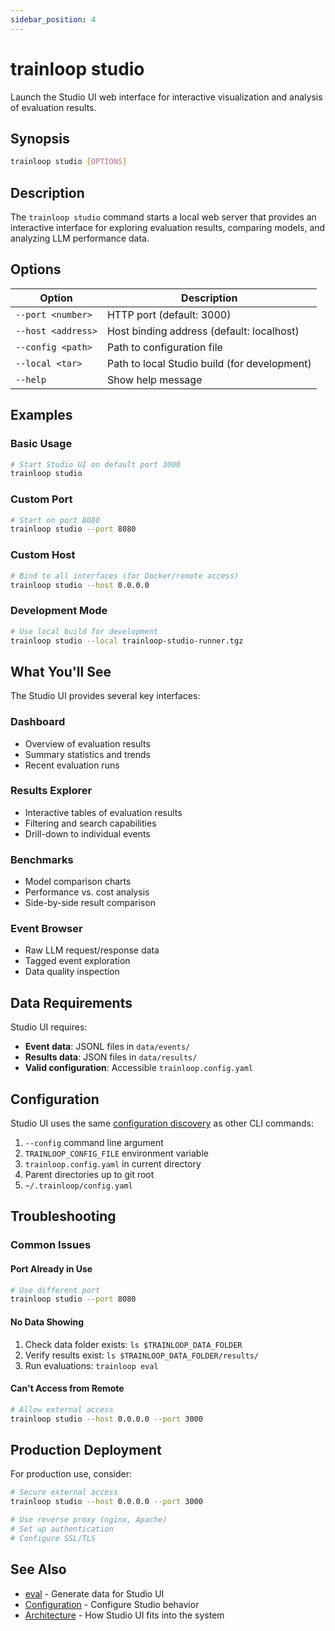 ```yaml
---
sidebar_position: 4
---
```


# trainloop studio

Launch the Studio UI web interface for interactive visualization and analysis of evaluation results.

## Synopsis

```bash
trainloop studio [OPTIONS]
```

## Description

The `trainloop studio` command starts a local web server that provides an interactive interface for exploring evaluation results, comparing models, and analyzing LLM performance data.

## Options

| Option | Description |
|--------|-------------|
| `--port <number>` | HTTP port (default: 3000) |
| `--host <address>` | Host binding address (default: localhost) |
| `--config <path>` | Path to configuration file |
| `--local <tar>` | Path to local Studio build (for development) |
| `--help` | Show help message |

## Examples

### Basic Usage

```bash
# Start Studio UI on default port 3000
trainloop studio
```

### Custom Port

```bash
# Start on port 8080
trainloop studio --port 8080
```

### Custom Host

```bash
# Bind to all interfaces (for Docker/remote access)
trainloop studio --host 0.0.0.0
```

### Development Mode

```bash
# Use local build for development
trainloop studio --local trainloop-studio-runner.tgz
```

## What You'll See

The Studio UI provides several key interfaces:

### Dashboard
- Overview of evaluation results
- Summary statistics and trends
- Recent evaluation runs

### Results Explorer
- Interactive tables of evaluation results
- Filtering and search capabilities
- Drill-down to individual events

### Benchmarks
- Model comparison charts
- Performance vs. cost analysis
- Side-by-side result comparison

### Event Browser
- Raw LLM request/response data
- Tagged event exploration
- Data quality inspection

## Data Requirements

Studio UI requires:
- **Event data**: JSONL files in `data/events/`
- **Results data**: JSON files in `data/results/`
- **Valid configuration**: Accessible `trainloop.config.yaml`

## Configuration

Studio UI uses the same [configuration discovery](config.md) as other CLI commands:

1. `--config` command line argument
2. `TRAINLOOP_CONFIG_FILE` environment variable
3. `trainloop.config.yaml` in current directory
4. Parent directories up to git root
5. `~/.trainloop/config.yaml`

## Troubleshooting

### Common Issues

#### Port Already in Use
```bash
# Use different port
trainloop studio --port 8080
```

#### No Data Showing
1. Check data folder exists: `ls $TRAINLOOP_DATA_FOLDER`
2. Verify results exist: `ls $TRAINLOOP_DATA_FOLDER/results/`
3. Run evaluations: `trainloop eval`

#### Can't Access from Remote
```bash
# Allow external access
trainloop studio --host 0.0.0.0 --port 3000
```

## Production Deployment

For production use, consider:

```bash
# Secure external access
trainloop studio --host 0.0.0.0 --port 3000

# Use reverse proxy (nginx, Apache)
# Set up authentication
# Configure SSL/TLS
```

## See Also

- [eval](eval.md) - Generate data for Studio UI
- [Configuration](config.md) - Configure Studio behavior
- [Architecture](../../explanation/architecture.md) - How Studio UI fits into the system